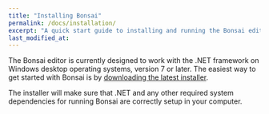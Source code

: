 ```yaml
---
title: "Installing Bonsai"
permalink: /docs/installation/
excerpt: "A quick start guide to installing and running the Bonsai editor."
last_modified_at: 
---
```


The Bonsai editor is currently designed to work with the .NET framework on Windows desktop operating systems, version 7 or later. The easiest way to get started with Bonsai is by [downloading the latest installer](https://bitbucket.org/horizongir/bonsai/downloads/).

The installer will make sure that .NET and any other required system dependencies for running Bonsai are correctly setup in your computer.